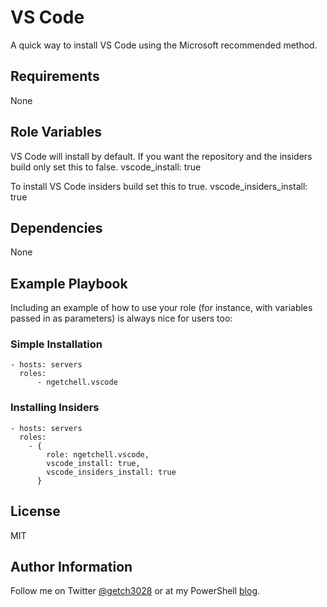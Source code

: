 VS Code
=========

A quick way to install VS Code using the Microsoft recommended method.

Requirements
------------

None

Role Variables
--------------

VS Code will install by default. If you want the repository and the insiders build only set this to false.
  vscode_install: true

To install VS Code insiders build set this to true.
  vscode_insiders_install: true

Dependencies
------------

None

Example Playbook
----------------

Including an example of how to use your role (for instance, with variables passed in as parameters) is always nice for users too:

### Simple Installation

```
- hosts: servers
  roles:
      - ngetchell.vscode
```

### Installing Insiders

```
- hosts: servers
  roles:
    - {
        role: ngetchell.vscode,
        vscode_install: true,
        vscode_insiders_install: true
      }
```
License
-------

MIT

Author Information
------------------

Follow me on Twitter [@getch3028](https://twitter.com/getch3028) or at my PowerShell [blog](https://powershell.getchell.org).
